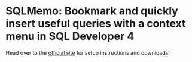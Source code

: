 # SQLMemo: Bookmark and quickly insert useful queries with a context menu in SQL Developer 4 #

Head over to the [official site](http://scristalli.github.io) for setup instructions and downloads!

